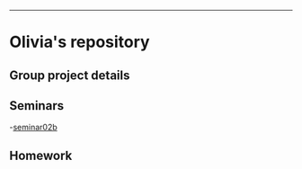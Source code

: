 
---

Olivia's repository
===================

Group project details
----------------------

Seminars
--------
-[seminar02b](https://github.com/wongoli/OliviaRepository/blob/master/seminar02b.md)

Homework
---------
